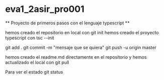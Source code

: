 # eva1_2asir_pro001
** Proyecto de primeros pasos con el lenguaje typescript **   

hemos creado el repositorio en local con git init
hemos creado el proyecto typescript con tsc --init

git add . 
git commit -m "mensaje que se quiera"
git push -u origin master

hemos creado el readme.md directamente en el repositorio y
hemos actualizado el local con git pull

Para ver el estado git status